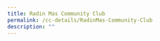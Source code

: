 ```yaml
---
title: Radin Mas Community Club
permalink: /cc-details/RadinMas-Community-Club
description: ""
---
```

